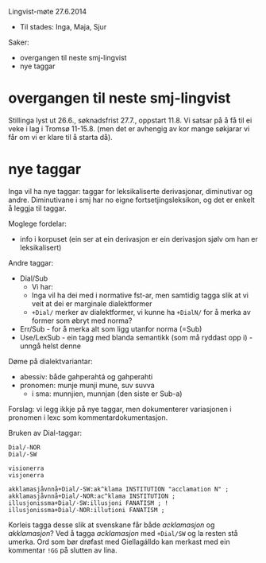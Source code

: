 Lingvist-møte 27.6.2014

* Til stades: Inga, Maja, Sjur

Saker:
* overgangen til neste smj-lingvist
* nye taggar

# overgangen til neste smj-lingvist

Stillinga lyst ut 26.6., søknadsfrist 27.7., oppstart 11.8. Vi satsar på å få
til ei veke i lag i Tromsø 11-15.8. (men det er avhengig av kor mange søkjarar
vi får om vi er klare til å starta då).

# nye taggar

Inga vil ha nye taggar: taggar for leksikaliserte derivasjonar, diminutivar og
andre. Diminutivane i smj har no eigne fortsetjingsleksikon, og det er enkelt å
leggja til taggar.

Moglege fordelar:
* info i korpuset (ein ser at ein derivasjon er ein derivasjon sjølv om han er
  leksikalisert)

Andre taggar:
* Dial/Sub
    - Vi har:
    - Inga vil ha dei med i normative fst-ar, men samtidig tagga slik at vi veit at
   dei er marginale dialektformer
    - `+Dial/` merker av dialektformer, vi kunne ha `+DialN/` for å merka av
   former som øbryt med norma?
* Err/Sub - for å merka alt som ligg utanfor norma (=Sub)
* Use/LexSub - ein tagg med blanda semantikk (som må ryddast opp i) - unngå
  helst denne

Døme på dialektvariantar:
* abessiv: både gahperahtá og gahperahti
* pronomen: munje munji mune, suv suvva
    - i sma:   munnjien, munnjan (den siste er Sub-a)

Forslag: vi legg ikkje på nye taggar, men dokumenterer variasjonen i pronomen
i lexc som kommentardokumentasjon.

Bruken av Dial-taggar:

```
Dial/-NOR
Dial/-SW

visionerra
visjonerra

akklamasjåvnnå+Dial/-SW:ak^klama INSTITUTION "acclamation N" ;
akklamasjåvnnå+Dial/-NOR:ac^klama INSTITUTION ;
illusjonissma+Dial/-SW:illusjoni FANATISM ; !
illusjonissma+Dial/-NOR:illutioni FANATISM ;
```

Korleis tagga desse slik at svenskane får både *acklamasjon* og
*akklamasjon*?
Ved å tagga *acklamasjon* med `+Dial/SW` og la resten stå umerka. Ord som
bør drøfast med Giellagálldo kan merkast med ein kommentar `!GG` på slutten
av lina.
